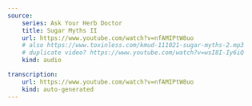 ```yaml
---
source:
    series: Ask Your Herb Doctor
    title: Sugar Myths II
    url: https://www.youtube.com/watch?v=nfAMIPtW8uo
    # also https://www.toxinless.com/kmud-111021-sugar-myths-2.mp3
    # duplicate video? https://www.youtube.com/watch?v=wsI8I-Iy6iQ
    kind: audio

transcription:
    url: https://www.youtube.com/watch?v=nfAMIPtW8uo
    kind: auto-generated
---
```

